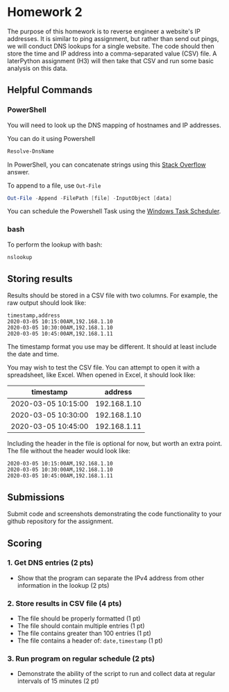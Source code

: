 # Homework 2


The purpose of this homework is to reverse engineer a 
website's IP addresses.
It is similar to ping assignment, but rather than send out
pings, we will conduct DNS lookups for a single website.
The code should then store the time and IP address into
a comma-separated value (CSV) file. 
A laterPython assignment (H3) will then take that CSV 
and run some basic analysis on this data.

## Helpful Commands
### PowerShell

You will need to look up the DNS mapping of hostnames
and IP addresses.

You can do it using Powershell

```powershell
Resolve-DnsName
```
In PowerShell, you can concatenate strings using
this [Stack Overflow](https://stackoverflow.com/questions/15113413/how-do-i-concatenate-strings-and-variables-in-powershell) answer.

To append to a file, use `Out-File` 

```powershell
Out-File -Append -FilePath [file] -InputObject [data]
```

You can schedule the Powershell Task using
the [Windows Task Scheduler](https://social.technet.microsoft.com/wiki/contents/articles/38580.configure-to-run-a-powershell-script-into-task-scheduler.aspx).

### bash

To perform the lookup with bash:

```bash
nslookup
```



## Storing results
Results should be stored in a CSV file with two columns.
For example, the raw output should look like:

```
timestamp,address
2020-03-05 10:15:00AM,192.168.1.10
2020-03-05 10:30:00AM,192.168.1.10
2020-03-05 10:45:00AM,192.168.1.11
```
The timestamp format you use may be different. It should at least include the date and time.

You may wish to test the CSV file. You 
can attempt to open it with a spreadsheet, like Excel.
When opened in Excel, it should look like:

| timestamp           | address      |
|---------------------|--------------|
| 2020-03-05 10:15:00 | 192.168.1.10 |
| 2020-03-05 10:30:00 | 192.168.1.10 |
| 2020-03-05 10:45:00 | 192.168.1.11 |


Including the header in the file is optional for now,
but worth an extra point. The file without the header would
look like:

```
2020-03-05 10:15:00AM,192.168.1.10
2020-03-05 10:30:00AM,192.168.1.10
2020-03-05 10:45:00AM,192.168.1.11
```

## Submissions

Submit code and screenshots demonstrating the code functionality to your github repository for the assignment.

## Scoring

### 1. Get DNS entries (2 pts)
- Show that the program can separate the IPv4 address
  from other information in the lookup (2 pts)


### 2. Store results in CSV file (4 pts)
- The file should be properly formatted (1 pt)
- The file should contain multiple entries (1 pt)
- The file contains greater than 100 entries (1 pt)
- The file contains a header of: `date,timestamp` (1 pt)

### 3. Run program on regular schedule (2 pts)
- Demonstrate the ability of the script to run 
  and collect data at regular intervals of 15 minutes (2 pt)
